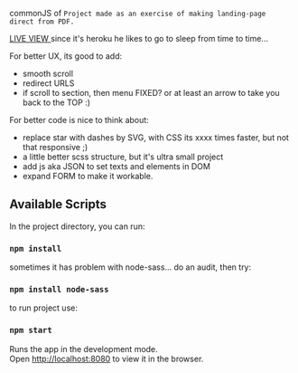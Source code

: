commonJS of `Project made as an exercise of making landing-page direct from PDF.`

[ LIVE VIEW ](https://interviewme-landing.herokuapp.com/) since it's heroku he likes to go to sleep from time to time...

For better UX, its good to add:
- smooth scroll
- redirect URLS
- if scroll to section, then menu FIXED? or at least an arrow to take you back to the TOP :)

For better code is nice to think about:
- replace star with dashes by SVG, with CSS its xxxx times faster, but not that responsive ;)
- a little better scss structure, but it's ultra small project
- add js aka JSON to set texts and elements in DOM
- expand FORM to make it workable.

## Available Scripts

In the project directory, you can run:

### `npm install`

sometimes it has problem with node-sass... do an audit, then try:
### `npm install node-sass`

to run project use:

### `npm start`

Runs the app in the development mode.<br>
Open [http://localhost:8080](http://localhost:8080) to view it in the browser.
